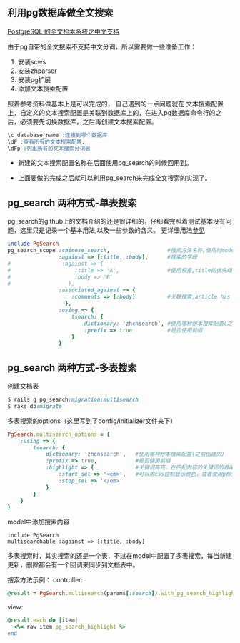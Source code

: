 ## 利用pg数据库做全文搜索
[PostgreSQL 的全文检索系统之中文支持](https://www.rails365.net/articles/postgresql-de-quan-wen-jian-suo-xi-tong-zhi-zhong-wen-zhi-chi-san)

由于pg自带的全文搜索不支持中文分词，所以需要做一些准备工作：
1. 安装scws
2. 安装zhparser
3. 安装pg扩展
4. 添加文本搜索配置

照着参考资料做基本上是可以完成的，
自己遇到的一点问题就在 文本搜索配置上，自定义的文本搜索配置是关联到数据库上的，在进入pg数据库命令行的之后，必须要先切换数据库，之后再创建文本搜索配置。
```sql
\c database_name :连接到哪个数据库
\dF :查看所有的文本搜索配置.
\dFp :列出所有的文本搜索分词器
```

* 新建的文本搜索配置名称在后面使用pg_search的时候回用到。

* 上面要做的完成之后就可以利用pg_search来完成全文搜索的实现了。

## pg_search 两种方式-单表搜索
pg_search的github上的文档介绍的还是很详细的，仔细看完照着测试基本没有问题，这里只是记录一个基本用法,以及一些参数的含义。
更详细用法[参见](https://github.com/Casecommons/pg_search)
```ruby
include PgSearch
pg_search_scope :chinese_search,                  #搜索方法名称,使用时model调用
                :against => [:title, :body],      #搜索的字段
#                :against => {
#                    :title => 'A',               #使用权重,title的优先级比body要高
#                    :body => 'B'
#                  },
                :associated_against => {
                    :comments => [:body]          #关联搜索,article has many comments
                  },
                :using => {
                    tsearch: {
                        dictionary: 'zhcnsearch', #使用哪种粉本搜索配置(之前创建的)
                        :prefix => true           #是否使用前缀
                    }
                }
```

## pg_search 两种方式-多表搜索
创建文档表
```ruby
$ rails g pg_search:migration:multisearch
$ rake db:migrate
```
多表搜索的options（这里写到了config/initializer文件夹下）
```ruby
PgSearch.multisearch_options = {
    :using => {
        tsearch: {
            dictionary: 'zhcnsearch',   #使用哪种粉本搜索配置(之前创建的)
            :prefix => true,            #是否使用前缀
            :highlight => {             #关键词高亮，在匹配内容的关键词的首尾加上以下标签
                :start_sel => '<em>',   #可以用css控制显示颜色，或者使用p标签加粗
                :stop_sel => '</em>'
            }
        }
    }
}
```
model中添加搜索内容
```
include PgSearch
multisearchable :against => [:title, :body]
```

多表搜索时，其实搜索的还是一个表，不过在model中配置了多表搜索，每当新建更新，删除都会有一个回调来同步到文档表中。

搜索方法示例：
controller:
```ruby
@result = PgSearch.multisearch(params[:search]).with_pg_search_highlight
```
view:
```ruby
@result.each do |item|
  <%= raw item.pg_search_highlight %>
end
```